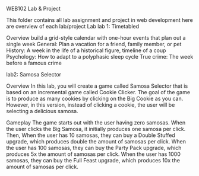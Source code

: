 WEB102 Lab & Project

This folder contains all lab assignment and project in web development
here are overview of each lab/project
Lab
lab 1: Timetabled

Overview
build a grid-style calendar with one-hour events that plan out a single week
General: Plan a vacation for a friend, family member, or pet
History: A week in the life of a historical figure, timeline of a coup
Psychology: How to adapt to a polyphasic sleep cycle
True crime: The week before a famous crime

lab2: Samosa Selector

Overview
In this lab, you will create a game called Samosa Selector that is based on an incremental game called Cookie Clicker. The goal of the game is to produce as many cookies by clicking on the Big Cookie as you can. However, in this version, instead of clicking a cookie, the user will be selecting a delicious samosa.

Gameplay
The game starts out with the user having zero samosas. When the user clicks the Big Samosa, it initially produces one samosa per click. Then,
When the user has 10 samosas, they can buy a Double Stuffed upgrade, which produces double the amount of samosas per click.
When the user has 100 samosas, they can buy the Party Pack upgrade, which produces 5x the amount of samosas per click.
When the user has 1000 samosas, they can buy the Full Feast upgrade, which produces 10x the amount of samosas per click.
